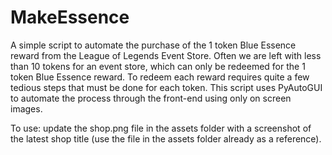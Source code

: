 # MakeEssence
A simple script to automate the purchase of the 1 token Blue Essence reward from the League of Legends Event Store. Often we are left with less than 10 tokens for an event store, which can only be redeemed for the 1 token Blue Essence reward. To redeem each reward requires quite a few tedious steps that must be done for each token. This script uses PyAutoGUI to automate the process through the front-end using only on screen images.

To use: update the shop.png file in the assets folder with a screenshot of the latest shop title (use the file in the assets folder already as a reference).
